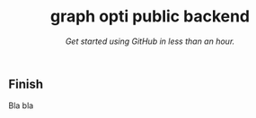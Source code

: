 <header>

  # graph opti public backend

_Get started using GitHub in less than an hour._

</header>

## Finish

Bla bla
